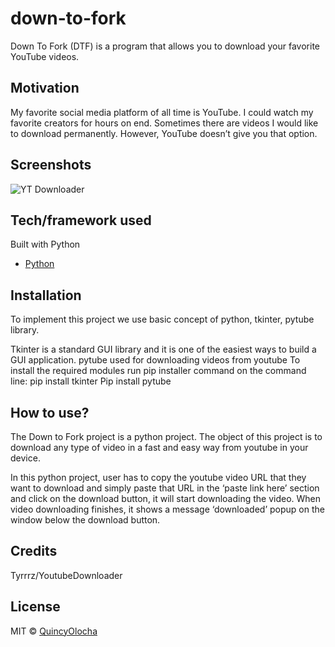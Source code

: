 # down-to-fork
Down To Fork (DTF) is a program that allows you to download your favorite YouTube videos. 


## Motivation
My favorite social media platform of all time is YouTube. I could watch my favorite creators for hours on end. Sometimes there are videos I would like to download permanently. However, YouTube doesn’t give you that option. 

## Screenshots
![YT Downloader](https://github.com/ksu-is/down-to-fork/blob/main/down%20to%20fork%20code.PNG?raw=true)

## Tech/framework used

Built with Python
- [Python](https://www.python.org/)


## Installation
To implement this project we use basic concept of python, tkinter, pytube library.

Tkinter is a standard GUI library and it is one of the easiest ways to build a GUI application.
pytube used for downloading videos from youtube
To install the required modules run pip installer command on the command line: 
pip install tkinter
Pip install pytube


## How to use?
The Down to Fork project is a python project. The object of this project is to download any type of video in a fast and easy way from youtube in your device.

In this python project, user has to copy the youtube video URL that they want to download and simply paste that URL in the ‘paste link here’ section and click on the download button, it will start downloading the video. When video downloading finishes, it shows a message ‘downloaded’ popup on the window below the download button.

## Credits
Tyrrrz/YoutubeDownloader

## License
MIT © [QuincyOlocha]()
